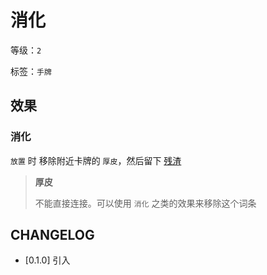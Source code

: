# 消化

等级：`2`

标签：`手牌`

## 效果

### 消化

`放置` 时 移除附近卡牌的 `厚皮`，然后留下 [残渣](残渣.md)

> **厚皮**
>
> 不能直接连接。可以使用 `消化` 之类的效果来移除这个词条

## CHANGELOG

- [0.1.0] 引入
